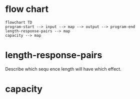 
# flow chart
```mermaid
flowchart TD
program-start --> input --> map --> output --> program-end 
length-response-pairs --> map
capacity --> map
```

# length-response-pairs
Describe which sequ                     ence length will have which effect.
# capacity
